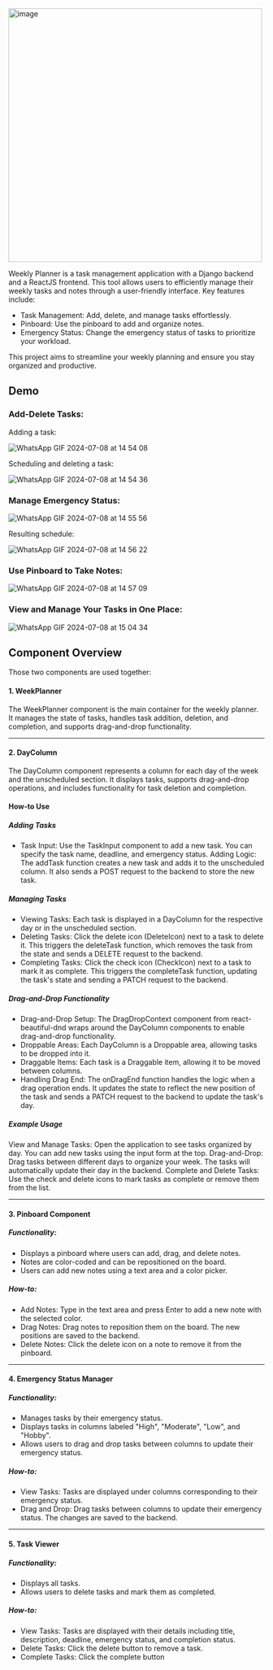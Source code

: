 
<img width="499" alt="image" src="https://github.com/eliflali/Weekly-Planner/assets/63200204/6f9df6c9-36be-49d0-a891-89f518c52fc4">

Weekly Planner is a task management application with a Django backend and a ReactJS frontend. This tool allows users to efficiently manage their weekly tasks and notes through a user-friendly interface. Key features include:

* Task Management: Add, delete, and manage tasks effortlessly.
* Pinboard: Use the pinboard to add and organize notes.
* Emergency Status: Change the emergency status of tasks to prioritize your workload.
  
This project aims to streamline your weekly planning and ensure you stay organized and productive.


## Demo

### Add-Delete Tasks:

Adding a task:

![WhatsApp GIF 2024-07-08 at 14 54 08](https://github.com/eliflali/Weekly-Planner/assets/63200204/468932c3-d67e-4637-9225-58a07ab08305)


Scheduling and deleting a task:

![WhatsApp GIF 2024-07-08 at 14 54 36](https://github.com/eliflali/Weekly-Planner/assets/63200204/a2180cd8-5d4d-4d2f-be54-7589a6ed1a19)

### Manage Emergency Status:

![WhatsApp GIF 2024-07-08 at 14 55 56](https://github.com/eliflali/Weekly-Planner/assets/63200204/3dd36e99-d973-4f02-9df8-873420853cc7)

Resulting schedule:

![WhatsApp GIF 2024-07-08 at 14 56 22](https://github.com/eliflali/Weekly-Planner/assets/63200204/abca11bc-3d79-404f-9e9f-808394dad361)


### Use Pinboard to Take Notes:

![WhatsApp GIF 2024-07-08 at 14 57 09](https://github.com/eliflali/Weekly-Planner/assets/63200204/3c47661a-3910-41eb-bf1f-c1fb47b711d4)

### View and Manage Your Tasks in One Place:
![WhatsApp GIF 2024-07-08 at 15 04 34](https://github.com/eliflali/Weekly-Planner/assets/63200204/d5380c40-6cf7-4dfa-ac0f-0238111f6dd7)



## Component Overview

Those two components are used together:
#### 1. WeekPlanner

The WeekPlanner component is the main container for the weekly planner. It manages the state of tasks, handles task addition, deletion, and completion, and supports drag-and-drop functionality.

---


#### 2. DayColumn

The DayColumn component represents a column for each day of the week and the unscheduled section. It displays tasks, supports drag-and-drop operations, and includes functionality for task deletion and completion.

#### How-to Use
##### Adding Tasks

* Task Input: Use the TaskInput component to add a new task. You can specify the task name, deadline, and emergency status.
Adding Logic: The addTask function creates a new task and adds it to the unscheduled column. It also sends a POST request to the backend to store the new task.

##### Managing Tasks

* Viewing Tasks: Each task is displayed in a DayColumn for the respective day or in the unscheduled section.
* Deleting Tasks: Click the delete icon (DeleteIcon) next to a task to delete it. This triggers the deleteTask function, which removes the task from the state and sends a DELETE request to the backend.
* Completing Tasks: Click the check icon (CheckIcon) next to a task to mark it as complete. This triggers the completeTask function, updating the task's state and sending a PATCH request to the backend.
  
##### Drag-and-Drop Functionality

* Drag-and-Drop Setup: The DragDropContext component from react-beautiful-dnd wraps around the DayColumn components to enable drag-and-drop functionality.
* Droppable Areas: Each DayColumn is a Droppable area, allowing tasks to be dropped into it.
* Draggable Items: Each task is a Draggable item, allowing it to be moved between columns.
* Handling Drag End: The onDragEnd function handles the logic when a drag operation ends. It updates the state to reflect the new position of the task and sends a PATCH request to the backend to update the task's day.
##### Example Usage
View and Manage Tasks: Open the application to see tasks organized by day. You can add new tasks using the input form at the top.
Drag-and-Drop: Drag tasks between different days to organize your week. The tasks will automatically update their day in the backend.
Complete and Delete Tasks: Use the check and delete icons to mark tasks as complete or remove them from the list.

---

#### 3. Pinboard Component

##### Functionality:

* Displays a pinboard where users can add, drag, and delete notes.
* Notes are color-coded and can be repositioned on the board.
* Users can add new notes using a text area and a color picker.

##### How-to:
* Add Notes:
Type in the text area and press Enter to add a new note with the selected color.
* Drag Notes:
Drag notes to reposition them on the board. The new positions are saved to the backend.
* Delete Notes:
Click the delete icon on a note to remove it from the pinboard.

---

#### 4. Emergency Status Manager

##### Functionality:
* Manages tasks by their emergency status.
* Displays tasks in columns labeled "High", "Moderate", "Low", and "Hobby".
* Allows users to drag and drop tasks between columns to update their emergency status.

##### How-to:

* View Tasks:
Tasks are displayed under columns corresponding to their emergency status.
* Drag and Drop:
Drag tasks between columns to update their emergency status. The changes are saved to the backend.

---

#### 5. Task Viewer

##### Functionality:

* Displays all tasks.
* Allows users to delete tasks and mark them as completed.
  
##### How-to:

* View Tasks:
Tasks are displayed with their details including title, description, deadline, emergency status, and completion status.
* Delete Tasks:
Click the delete button to remove a task.
* Complete Tasks:
Click the complete button
